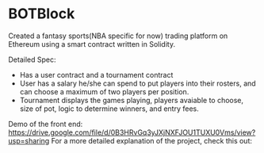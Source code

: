# BOTBlock
Created a fantasy sports(NBA specific for now) trading platform on Ethereum using a smart contract written in Solidity.

Detailed Spec:
- Has a user contract and a tournament contract
- User has a salary he/she can spend to put players into their rosters, and can choose a maximum of two players per position.
- Tournament displays the games playing, players avaiable to choose, size of pot, logic to determine winners, and entry fees.

Demo of the front end: https://drive.google.com/file/d/0B3HRvGq3yJXjNXFJOU1TUXU0Vms/view?usp=sharing
For a more detailed explanation of the project, check this out: 


